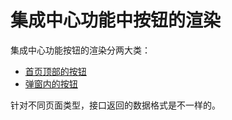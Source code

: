 # 集成中心功能中按钮的渲染

集成中心功能按钮的渲染分两大类：
* [首页顶部的按钮](list.md)
* [弹窗内的按钮](form.md)

针对不同页面类型，接口返回的数据格式是不一样的。

